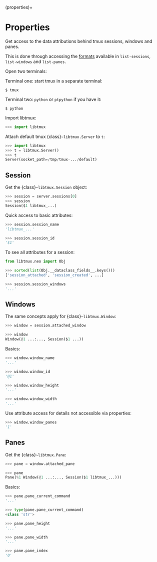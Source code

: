 (properties)=

# Properties

Get access to the data attributions behind tmux sessions, windows and panes.

This is done through accessing the [formats][formats] available in `list-sessions`,
`list-windows` and `list-panes`.

Open two terminals:

Terminal one: start tmux in a separate terminal:

```console
$ tmux
```

Terminal two: `python` or `ptpython` if you have it:

```console
$ python
```

Import libtmux:

```python
>>> import libtmux
```

Attach default tmux {class}`~libtmux.Server` to `t`:

```python
>>> import libtmux
>>> t = libtmux.Server()
>>> t
Server(socket_path=/tmp/tmux-.../default)
```

## Session

Get the {class}`~libtmux.Session` object:

```python
>>> session = server.sessions[0]
>>> session
Session($1 libtmux_...)
```

Quick access to basic attributes:

```python
>>> session.session_name
'libtmux_...'

>>> session.session_id
'$1'
```

To see all attributes for a session:

```python
from libtmux.neo import Obj

>>> sorted(list(Obj.__dataclass_fields__.keys()))
['session_attached', 'session_created', ...]
```

```python
>>> session.session_windows
'...'
```

## Windows

The same concepts apply for {class}`~libtmux.Window`:

```python
>>> window = session.attached_window

>>> window
Window(@1 ...:..., Session($1 ...))
```

Basics:

```python
>>> window.window_name
'...'

>>> window.window_id
'@1'

>>> window.window_height
'...'

>>> window.window_width
'...'
```

Use attribute access for details not accessible via properties:

```python
>>> window.window_panes
'1'
```

## Panes

Get the {class}`~libtmux.Pane`:

```python
>>> pane = window.attached_pane

>>> pane
Pane(%1 Window(@1 ...:..., Session($1 libtmux_...)))
```

Basics:

```python
>>> pane.pane_current_command
'...'

>>> type(pane.pane_current_command)
<class 'str'>

>>> pane.pane_height
'...'

>>> pane.pane_width
'...'

>>> pane.pane_index
'0'
```

[formats]: http://man.openbsd.org/OpenBSD-5.9/man1/tmux.1#FORMATS
